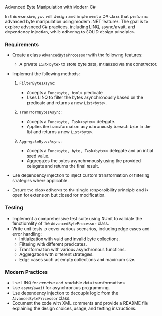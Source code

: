Advanced Byte Manipulation with Modern C#

In this exercise, you will design and implement a C# class that performs advanced byte manipulation using modern .NET features. The goal is to explore advanced C# practices, including LINQ, async/await, and dependency injection, while adhering to SOLID design principles.

### Requirements

- Create a class `AdvancedByteProcessor` with the following features:
  - A private `List<byte>` to store byte data, initialized via the constructor.

- Implement the following methods:
  1. `FilterBytesAsync`: 
     - Accepts a `Func<byte, bool>` predicate.
     - Uses LINQ to filter the bytes asynchronously based on the predicate and returns a new `List<byte>`.

  2. `TransformBytesAsync`:
     - Accepts a `Func<byte, Task<byte>>` delegate.
     - Applies the transformation asynchronously to each byte in the list and returns a new `List<byte>`.

  3. `AggregateBytesAsync`:
     - Accepts a `Func<byte, byte, Task<byte>>` delegate and an initial seed value.
     - Aggregates the bytes asynchronously using the provided delegate and returns the final result.

- Use dependency injection to inject custom transformation or filtering strategies where applicable.

- Ensure the class adheres to the single-responsibility principle and is open for extension but closed for modification.

### Testing

- Implement a comprehensive test suite using NUnit to validate the functionality of the `AdvancedByteProcessor` class.
- Write unit tests to cover various scenarios, including edge cases and error handling:
  - Initialization with valid and invalid byte collections.
  - Filtering with different predicates.
  - Transformation with various asynchronous functions.
  - Aggregation with different strategies.
  - Edge cases such as empty collections and maximum size.

### Modern Practices

- Use LINQ for concise and readable data transformations.
- Use `async`/`await` for asynchronous programming.
- Use dependency injection to decouple logic from the `AdvancedByteProcessor` class.
- Document the code with XML comments and provide a README file explaining the design choices, usage, and testing instructions.

